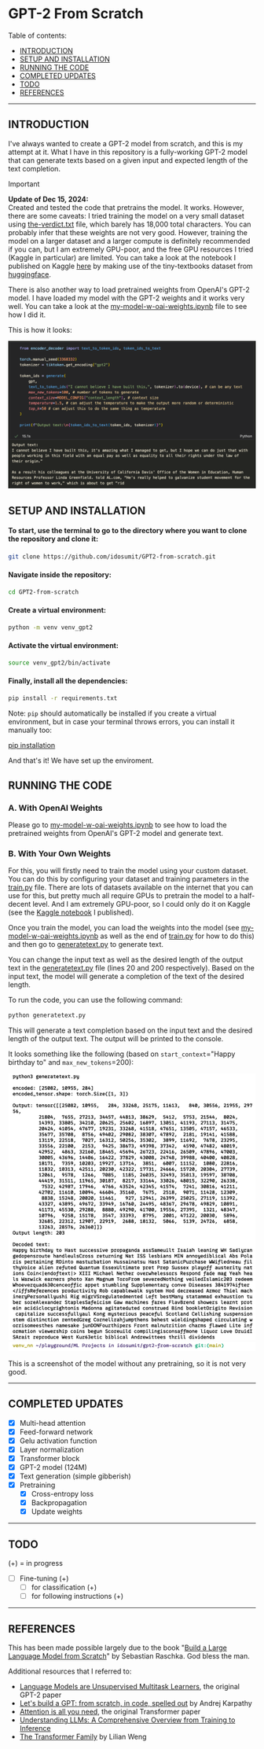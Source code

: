 # GPT-2 From Scratch

Table of contents:

- [INTRODUCTION](#introduction)
- [SETUP AND INSTALLATION](#setup-and-installation)
- [RUNNING THE CODE](#running-the-code)
- [COMPLETED UPDATES](#completed-updates)
- [TODO](#todo)
- [REFERENCES](#references)

---

## INTRODUCTION

I've always wanted to create a GPT-2 model from scratch, and this is my attempt at it. What I have in this repository is a fully-working GPT-2 model that can generate texts based on a given input and expected length of the text completion.

> [!IMPORTANT]
> **Update of Dec 15, 2024:**\
> Created and tested the code that pretrains the model. It works. However, there are some caveats:
> I tried training the model on a very small dataset using [the-verdict.txt](./the-verdict.txt) file, which barely has 18,000 total characters. You can probably infer that these weights are not very good. However, training the model on a larger dataset and a larger compute is definitely recommended if you can, but I am extremely GPU-poor, and the free GPU resources I tried (Kaggle in particular) are limited. You can take a look at the notebook I published on Kaggle [here](https://www.kaggle.com/code/sumitpokharel/gpt2-from-scratch) by making use of the tiny-textbooks dataset from [huggingface](https://huggingface.co/datasets/nampdn-ai/tiny-textbooks).

There is also another way to load pretrained weights from OpenAI's GPT-2 model. I have loaded my model with the GPT-2 weights and it works very well. You can take a look at the [my-model-w-oai-weights.ipynb](./my-model-w-oai-weights.ipynb) file to see how I did it.

This is how it looks:

![Sample-output](./assets/my-model-w-oai-weights.png)

## SETUP AND INSTALLATION

#### To start, use the terminal to go to the directory where you want to clone the repository and clone it:

```bash
git clone https://github.com/idosumit/GPT2-from-scratch.git

```

#### Navigate inside the repository:
```bash
cd GPT2-from-scratch
```

#### Create a virtual environment:

```bash
python -m venv venv_gpt2
```

#### Activate the virtual environment:
```bash
source venv_gpt2/bin/activate
```

#### Finally, install all the dependencies:
```bash
pip install -r requirements.txt
```

Note: `pip` should automatically be installed if you create a virtual environment, but in case your terminal throws errors, you can install it manually too: 

[pip installation](https://pip.pypa.io/en/stable/installation/)

And that's it! We have set up the enviroment.

## RUNNING THE CODE

### A. With OpenAI Weights

Please go to [my-model-w-oai-weights.ipynb](./my-model-w-oai-weights.ipynb) to see how to load the pretrained weights from OpenAI's GPT-2 model and generate text.

### B. With Your Own Weights

For this, you will firstly need to train the model using your custom dataset. You can do this by configuring your dataset and training parameters in the [train.py](./train.py) file. There are lots of datasets available on the internet that you can use for this, but pretty much all require GPUs to pretrain the model to a half-decent level. And I am extremely GPU-poor, so I could only do it on Kaggle (see the [Kaggle notebook](https://www.kaggle.com/code/sumitpokharel/gpt2-from-scratch) I published).

Once you train the model, you can load the weights into the model (see [my-model-w-oai-weights.ipynb](./my-model-w-oai-weights.ipynb) as well as the end of [train.py](./train.py) for how to do this) and then go to [generatetext.py](./generatetext.py) to generate text.

You can change the input text as well as the desired length of the output text in the [generatetext.py](./generatetext.py) file (lines 20 and 200 respectively). Based on the input text, the model will generate a completion of the text of the desired length.

To run the code, you can use the following command:

```python
python generatetext.py
```

This will generate a text completion based on the input text and the desired length of the output text. The output will be printed to the console.

It looks something like the following (based on `start_context`="Happy birthday to" and `max_new_tokens`=200):

![generatedtext](./assets/gibberish.png)

This is a screenshot of the model without any pretraining, so it is not very good.

---

## COMPLETED UPDATES

- [x] Multi-head attention
- [x] Feed-forward network
- [x] Gelu activation function
- [x] Layer normalization
- [x] Transformer block
- [x] GPT-2 model (124M)
- [x] Text generation (simple gibberish)
- [x] Pretraining
  - [x] Cross-entropy loss
  - [x] Backpropagation
  - [x] Update weights

---

## TODO

(+) = in progress

- [ ] Fine-tuning (+)
  - [ ] for classification (+)
  - [ ] for following instructions (+)

---

## REFERENCES

This has been made possible largely due to the book "[Build a Large Language Model from Scratch](https://www.manning.com/books/build-a-large-language-model-from-scratch)" by Sebastian Raschka. God bless the man.

Additional resources that I referred to:
- [Language Models are Unsupervised Multitask Learners](https://cdn.openai.com/better-language-models/language_models_are_unsupervised_multitask_learners.pdf), the original GPT-2 paper
- [Let's build a GPT: from scratch, in code, spelled out](https://www.youtube.com/watch?v=kCc8FmEb1nY&t=9s) by Andrej Karpathy
- [Attention is all you need](https://arxiv.org/abs/1706.03762), the original Transformer paper
- [Understanding LLMs: A Comprehensive Overview from Training to Inference](https://arxiv.org/abs/2401.02038)
- [The Transformer Family](https://lilianweng.github.io/posts/2023-01-27-the-transformer-family-v2/) by Lilian Weng
